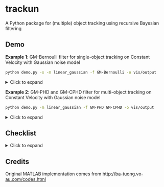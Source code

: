 # trackun

A Python package for (multiple) object tracking using recursive Bayesian filtering

## **Demo**

**Example 1**: GM-Bernoulli filter for single-object tracking on Constant Velocity with Gaussian noise model

```bash
python demo.py -s -m linear_gaussian -f GM-Bernoulli -o vis/output
```

<details>
  <summary>Click to expand</summary>

![Examples of GM-Bernoulli filter](images/gm-bernoulli.gif)

</details>

**Example 2**: GM-PHD and GM-CPHD filter for multi-object tracking on Constant Velocity with Gaussian noise model

```bash
python demo.py -m linear_gaussian -f GM-PHD GM-CPHD -o vis/output
```

<details>
  <summary>Click to expand</summary>

![Examples of GM-PHD and GM-CPHD filter](images/gm-phd-cphd.gif)

</details>

## **Checklist**

<details>
  <summary>Click to expand</summary>

### **Filters**

<details>
  <summary>Click to expand</summary>

- [ ] Single Object
  - [ ] Kalman Filter (GMS)
  - [ ] Particle Filter (SMC)
  - [ ] Extended Kalman Filter (EKF)
  - [ ] Unscented Kalman Filter (UKF)
- [ ] Bernoulli
  - [x] Kalman Filter (GMS)
  - [ ] Particle Filter (SMC)
  - [ ] Extended Kalman Filter (EKF)
  - [ ] Unscented Kalman Filter (UKF)
- [ ] Probability Hypothesis Density (PHD)
  - [x] Kalman Filter (GMS)
  - [ ] Particle Filter (SMC)
  - [ ] Extended Kalman Filter (EKF)
  - [ ] Unscented Kalman Filter (UKF)
- [ ] Cardinalized Probability Hypothesis Density (CPHD)
  - [x] Kalman Filter (GMS)
  - [ ] Particle Filter (SMC)
  - [ ] Extended Kalman Filter (EKF)
  - [ ] Unscented Kalman Filter (UKF)
- [ ] Robust Probability Hypothesis Density (PHD)
  - [ ] Unknown clutter (Lambda-CPHD)
    - [ ] Kalman Filter (GMS)
    - [ ] Particle Filter (SMC)
    - [ ] Extended Kalman Filter (EKF)
    - [ ] Unscented Kalman Filter (UKF)
  - [ ] Unknown detection probability (pD-CPHD)
    - [ ] Kalman Filter (GMS)
    - [ ] Particle Filter (SMC)
    - [ ] Extended Kalman Filter (EKF)
    - [ ] Unscented Kalman Filter (UKF)
  - [ ] Unknown clutter rate and detection probability
    - [ ] Kalman Filter (GMS)
    - [ ] Particle Filter (SMC)
    - [ ] Extended Kalman Filter (EKF)
    - [ ] Unscented Kalman Filter (UKF)
- [ ] Cardinality Balanced Multi-target Multi-Bernoulli (CBMeMBer)
  - [ ] Kalman Filter (GMS)
  - [ ] Particle Filter (SMC)
  - [ ] Extended Kalman Filter (EKF)
  - [ ] Unscented Kalman Filter (UKF)
- [ ] Generalized Labeled Multi-Bernoulli (GLMB)
  - [x] Kalman Filter (GMS)
  - [ ] Particle Filter (SMC)
  - [ ] Extended Kalman Filter (EKF)
  - [ ] Unscented Kalman Filter (UKF)
- [ ] Labeled Multi-Bernoulli (LMB)
  - [x] Kalman Filter (GMS)
  - [ ] Particle Filter (SMC)
  - [ ] Extended Kalman Filter (EKF)
  - [ ] Unscented Kalman Filter (UKF)
  
</details>

### **Models**

<details>
  <summary>Click to expand</summary>

#### Motion model

- [ ] Linear Gaussian
  - [x] Constant velocity
- [ ] Non-Linear Gaussian
  - [x] Coordinated turn (CT)

#### Measurement model

- [ ] Linear Gaussian
  - [x] Cartesian coordinate
- [ ] Non-Linear
  - [x] Bearing/Polar coordinate

#### Other models

- [ ] Birth model
  - [x] Multi-Bernoulli Gaussian
  - [x] Multi-Bernoulli Gaussian Mixture
- [ ] Detection model
  - [x] Constant probability
  - [x] Bearing Gaussian
- [ ] Survival model
  - [x] Constant probability
- [ ] Clutter model
  - [x] Uniform clutter
  
</details>

### **Metrics**

- [x] OSPA
- [ ] OSPA2

### **Utility**

- [ ] Examples and Visualization
- [ ] Benchmarking
- [ ] Optimization (consider memory-speed tradeoffs, JIT,...)
- [ ] System design and folder structure
- [ ] Testing

</details>

## **Credits**

Original MATLAB implementation comes from http://ba-tuong.vo-au.com/codes.html
